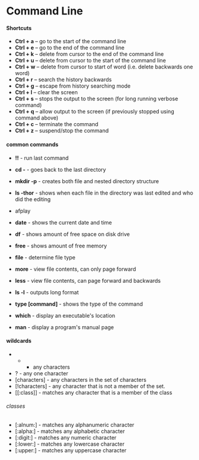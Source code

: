 # Command Line

#### Shortcuts

- **Ctrl + a** – go to the start of the command line
- **Ctrl + e** – go to the end of the command line
- **Ctrl + k** – delete from cursor to the end of the command line
- **Ctrl + u** – delete from cursor to the start of the command line
- **Ctrl + w** – delete from cursor to start of word (i.e. delete backwards one word)
- **Ctrl + r** – search the history backwards
- **Ctrl + g** – escape from history searching mode
- **Ctrl + l** – clear the screen
- **Ctrl + s** – stops the output to the screen (for long running verbose command)
- **Ctrl + q** – allow output to the screen (if previously stopped using command above)
- **Ctrl + c** – terminate the command
- **Ctrl + z** – suspend/stop the command

#### common commands

- **!!** - run last command
- **cd -** - goes back to the last directory
- **mkdir -p** - creates both file and nested directory structure
- **ls -thor** - shows when each file in the directory was last edited and who did the editing

- afplay

- **date** - shows the current date and time
- **df** - shows amount of free space on disk drive
- **free** - shows amount of free memory
- **file** - determine file type
- **more** - view file contents, can only page forward
- **less** - view file contents, can page forward and backwards
- **ls -l** - outputs long format

- **type [command]** - shows the type of the command
- **which** - display an executable's location
- **man** - display a program's manual page

#### wildcards

- * - any characters
- ? - any one character
- [characters] - any characters in the set of characters
- [!characters] - any character that is not a member of the set.
- [[:class]] - matches any character that is a member of the class

###### classes

- [:alnum:] - matches any alphanumeric character
- [:alpha:] - matches any alphabetic character
- [:digit:] - matches any numeric character
- [:lower:] - matches any lowercase character
- [:upper:] - matches any uppercase character
